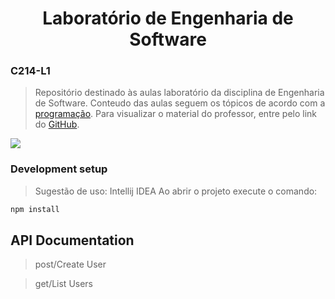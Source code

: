 <h1 align="center">Laboratório de Engenharia de Software</h1>

### C214-L1
> Repositório destinado às aulas laboratório da disciplina de Engenharia de Software.
Conteudo das aulas seguem os tópicos de acordo com a [programação](https://iagocb.notion.site/iagocb/Laborat-rio-C214-Apresenta-o-d0f422f24536431ca4e8836b1772a958).
Para visualizar o material do professor, entre pelo link do [GitHub](https://github.com/IagoCB/lab-c214).

![](header.png)

### Development setup

>Sugestão de uso: Intellij IDEA
Ao abrir o projeto execute o comando:
```sh
npm install
```

## API Documentation
> post/Create User

> get/List Users
